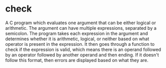 # check
A C program which evaluates one argument that can be either logical or arithmetic. The argument can have multiple expressions, separated by a semicolon. The program takes each expression in the argument and determines whether it is arithmetic, logical, or neither based on what operator is present in the expression. It then goes through a function to check if the expression is valid, which means there is an operand followed by an operator followed by another operand and then ending. If it doesn't follow this format, then errors are displayed based on what they are.
